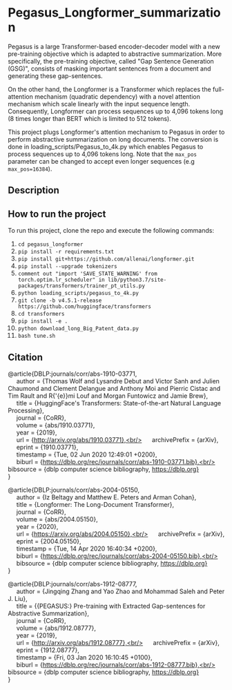 # Pegasus_Longformer_summarization

Pegasus is a large Transformer-based encoder-decoder model with a new pre-training objective which is adapted to abstractive summarization. More specifically, the pre-training objective, called "Gap Sentence Generation (GSG)", consists of masking important sentences from a document and generating these gap-sentences.

On the other hand, the Longformer is a Transformer which replaces the full-attention mechanism (quadratic dependency) with a novel attention mechanism which scale linearly with the input sequence length. Consequently, Longformer can process sequences up to 4,096 tokens long (8 times longer than BERT which is limited to 512 tokens).

This project plugs Longformer's attention mechanism to Pegasus in order to perform abstractive summarization on long documents. The conversion is done in loading_scripts/Pegasus_to_4k.py which enables Pegasus to process sequences up to 4,096 tokens long. Note that the `max_pos` parameter can be changed to accept even longer sequences (e.g `max_pos=16384`).

## Description

## How to run the project
To run this project, clone the repo and execute the following commands:

1) `cd pegasus_longformer`
2) `pip install -r requirements.txt`
3) `pip install git+https://github.com/allenai/longformer.git`
4) `pip install --upgrade tokenizers`
5) `comment out "import 'SAVE_STATE_WARNING' from torch.optim.lr_scheduler" in lib/python3.7/site-packages/transformers/trainer_pt_utils.py`
6) `python loading_scripts/pegasus_to_4k.py`
7) `git clone -b v4.5.1-release https://github.com/huggingface/transformers`
8) `cd transformers`
9) `pip install -e .` 
10) `python download_long_Big_Patent_data.py` 
11) `bash tune.sh`

## Citation

@article{DBLP:journals/corr/abs-1910-03771,<br/>
&nbsp;&nbsp;&nbsp;&nbsp;  author    = {Thomas Wolf and
               Lysandre Debut and
               Victor Sanh and
               Julien Chaumond and
               Clement Delangue and
               Anthony Moi and
               Pierric Cistac and
               Tim Rault and
               R{\'{e}}mi Louf and
               Morgan Funtowicz and
               Jamie Brew},<br/>
&nbsp;&nbsp;&nbsp;&nbsp;  title     = {HuggingFace's Transformers: State-of-the-art Natural Language Processing},<br/>
&nbsp;&nbsp;&nbsp;&nbsp;  journal   = {CoRR},<br/>
&nbsp;&nbsp;&nbsp;&nbsp;  volume    = {abs/1910.03771},<br/>
&nbsp;&nbsp;&nbsp;&nbsp;  year      = {2019},<br/>
&nbsp;&nbsp;&nbsp;&nbsp;  url       = {http://arxiv.org/abs/1910.03771},<br/>
&nbsp;&nbsp;&nbsp;&nbsp;  archivePrefix = {arXiv},<br/>
&nbsp;&nbsp;&nbsp;&nbsp;  eprint    = {1910.03771},<br/>
&nbsp;&nbsp;&nbsp;&nbsp;  timestamp = {Tue, 02 Jun 2020 12:49:01 +0200},<br/>
&nbsp;&nbsp;&nbsp;&nbsp;  biburl    = {https://dblp.org/rec/journals/corr/abs-1910-03771.bib},<br/>
&nbsp;&nbsp;&nbsp;&nbsp;  bibsource = {dblp computer science bibliography, https://dblp.org}<br/>
}

@article{DBLP:journals/corr/abs-2004-05150,<br/>
&nbsp;&nbsp;&nbsp;&nbsp;  author    = {Iz Beltagy and
               Matthew E. Peters and
               Arman Cohan},<br/>
&nbsp;&nbsp;&nbsp;&nbsp;  title     = {Longformer: The Long-Document Transformer},<br/>
&nbsp;&nbsp;&nbsp;&nbsp;  journal   = {CoRR},<br/>
&nbsp;&nbsp;&nbsp;&nbsp;  volume    = {abs/2004.05150},<br/>
&nbsp;&nbsp;&nbsp;&nbsp;  year      = {2020},<br/>
&nbsp;&nbsp;&nbsp;&nbsp;  url       = {https://arxiv.org/abs/2004.05150},<br/>
&nbsp;&nbsp;&nbsp;&nbsp;  archivePrefix = {arXiv},<br/>
&nbsp;&nbsp;&nbsp;&nbsp;  eprint    = {2004.05150},<br/>
&nbsp;&nbsp;&nbsp;&nbsp;  timestamp = {Tue, 14 Apr 2020 16:40:34 +0200},<br/>
&nbsp;&nbsp;&nbsp;&nbsp;  biburl    = {https://dblp.org/rec/journals/corr/abs-2004-05150.bib},<br/>
&nbsp;&nbsp;&nbsp;&nbsp;  bibsource = {dblp computer science bibliography, https://dblp.org}<br/>
}

@article{DBLP:journals/corr/abs-1912-08777,<br/>
&nbsp;&nbsp;&nbsp;&nbsp;  author    = {Jingqing Zhang and
               Yao Zhao and
               Mohammad Saleh and
               Peter J. Liu},<br/>
&nbsp;&nbsp;&nbsp;&nbsp;  title     = {{PEGASUS:} Pre-training with Extracted Gap-sentences for Abstractive
               Summarization},<br/>
&nbsp;&nbsp;&nbsp;&nbsp;  journal   = {CoRR},<br/>
&nbsp;&nbsp;&nbsp;&nbsp;  volume    = {abs/1912.08777},<br/>
&nbsp;&nbsp;&nbsp;&nbsp;  year      = {2019},<br/>
&nbsp;&nbsp;&nbsp;&nbsp;  url       = {http://arxiv.org/abs/1912.08777},<br/>
&nbsp;&nbsp;&nbsp;&nbsp;  archivePrefix = {arXiv},<br/>
&nbsp;&nbsp;&nbsp;&nbsp;  eprint    = {1912.08777},<br/>
&nbsp;&nbsp;&nbsp;&nbsp;  timestamp = {Fri, 03 Jan 2020 16:10:45 +0100},<br/>
&nbsp;&nbsp;&nbsp;&nbsp;  biburl    = {https://dblp.org/rec/journals/corr/abs-1912-08777.bib},<br/>
&nbsp;&nbsp;&nbsp;&nbsp;  bibsource = {dblp computer science bibliography, https://dblp.org}<br/>
}
